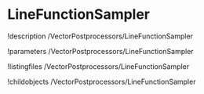 <!-- MOOSE Documentation Stub: Remove this when content is added. -->

# LineFunctionSampler
!description /VectorPostprocessors/LineFunctionSampler

!parameters /VectorPostprocessors/LineFunctionSampler

!listingfiles /VectorPostprocessors/LineFunctionSampler

!childobjects /VectorPostprocessors/LineFunctionSampler
